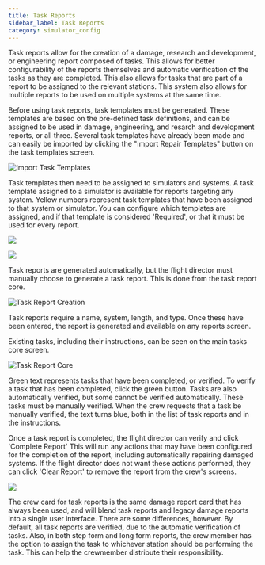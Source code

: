 ```yaml
---
title: Task Reports
sidebar_label: Task Reports
category: simulator_config
---
```

Task reports allow for the creation of a damage, research and development, or engineering report composed of tasks. This allows for better configurability of the reports themselves and automatic verification of the tasks as they are completed. This also allows for tasks that are part of a report to be assigned to the relevant stations. This system also allows for multiple reports to be used on multiple systems at the same time. 

Before using task reports, task templates must be generated. These templates are based on the pre-defined task definitions, and can be assigned to be used in damage, engineering, and resarch and development reports, or all three. Several task templates have already been made and can easily be imported by clicking the "Import Repair Templates" button on the task templates screen.

![Import Task Templates](/img/import-task-template.jpg)

Task templates then need to be assigned to simulators and systems. A task template assigned to a simulator is available for reports targeting any system. Yellow numbers represent task templates that have been assigned to that system or simulator. You can configure which templates are assigned, and if that template is considered 'Required', or that it must be used for every report.

![](/img/simulator-damage-report.jpg)

![](/img/system-damage-report.jpg)

Task reports are generated automatically, but the flight director must manually choose to generate a task report. This is done from the task report core.



![Task Report Creation](/img/task-report-creation.jpg)

Task reports require a name, system, length, and type. Once these have been entered, the report is generated and available on any reports screen.

Existing tasks, including their instructions, can be seen on the main tasks core screen.

![Task Report Core](/img/task-report-core.jpg)

Green text represents tasks that have been completed, or verified. To verify a task that has been completed, click the green button. Tasks are also automatically verified, but some cannot be verified automatically. These tasks must be manually verified. When the crew requests that a task be manually verified, the text turns blue, both in the list of task reports and in the instructions.

Once a task report is completed, the flight director can verify and click 'Complete Report' This will run any actions that may have been configured for the completion of the report, including automatically repairing damaged systems. If the flight director does not want these actions performed, they can click 'Clear Report' to remove the report from the crew's screens.

![](/img/task-report-card.jpg)

The crew card for task reports is the same damage report card that has always been used, and will blend task reports and legacy damage reports into a single user interface. There are some differences, however. By default, all task reports are verified, due to the automatic verification of tasks. Also, in both step form and long form reports, the crew member has the option to assign the task to whichever station should be performing the task. This can help the crewmember distribute their responsibility.
